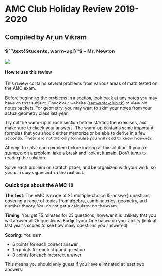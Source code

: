 # AMC Club Holiday Review 2019-2020

## **Compiled by Arjun Vikram**

### $``\text{Students, warm-up!}"$ - Mr. Newton $\newcommand{\answers}[5]{\begin{array}{c}\text{(A) $#1$}&\text{(B) $#2$}&\text{(C) $#3$}&\text{(D) $#4$}&\text{(E) $#5$}&\end{array}}$

![](https://i.imgur.com/G3raH9j.png)

#### How to use this review

This review contains several problems from various areas of math tested on the AMC exam.

Before beginning the problems in a section, look back at any notes you may have on that subject. Check our website ([sem-amc-club.tk](sem-amc-club.tk)) to view old notes packets. For geometry, you may want to skim your notes from your actual geometry class last year.

Try out the warm-up in each section before starting the exercises, and make sure to check your answers. The warm-up contains some important formulas that you should either memorize or be able to derive in a few seconds. These are not the only formulas you will need to know however.

Attempt to solve each problem before looking at the solution. If you are stumped on a problem, take a break and look at it again. Don't jump to reading the solution.

Solve each problem on scratch paper, and be organized with your work, so you can stay organized on the real test.

### Quick tips about the AMC 10

**The Test**: The AMC is made of 25 multiple-choice (5-answer) questions covering a range of topics from algebra, combinatorics, geometry, and number theory. You do not get a calculator on the exam.

**Timing**: You get 75 minutes for 25 questions, however it is unlikely that you will answer all 25 questions. Budget your time based on your ability (look at last year's scores to see how many questions you answered).

**Scoring**: You earn

- $6$ points for each correct answer
- $1.5$ points for each skipped question
- $0$ points for each incorrect answer

This means you should only guess if you have eliminated at least two answers.